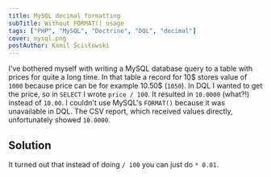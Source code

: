 ```yaml
---
title: MySQL decimal formatting
subTitle: Without FORMAT() usage
tags: ["PHP", "MySQL", "Doctrine", "DQL", "decimal"]
cover: mysql.png
postAuthor: Kamil Ścisłowski
---
```


I've bothered myself with writing a MySQL database query to a table with prices
for quite a long time. In that table a record for 10$ stores value of `1000`
because price can be for example 10.50$ (`1050`). In DQL I wanted to get the price,
so in `SELECT` I wrote `price / 100`. It resulted in `10.0000` (what?!)
instead of `10.00`. I couldn't use MySQL's `FORMAT()` because it was unavailable in DQL.
The CSV report, which received values directly, unfortunately showed `10.0000`.

## Solution

It turned out that instead of doing `/ 100` you can just do `* 0.01`.
